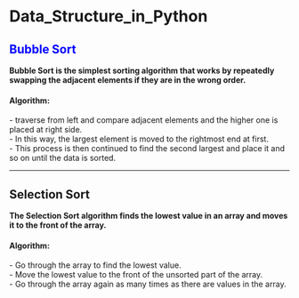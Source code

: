 # Data_Structure_in_Python
<h2 style="color:blue;">Bubble Sort</h2>
<b>Bubble Sort is the simplest sorting algorithm that works by repeatedly swapping the adjacent elements if they are in the wrong order.</b>
<h4>Algorithm: </h4>
- traverse from left and compare adjacent elements and the higher one is placed at right side. <br>
- In this way, the largest element is moved to the rightmost end at first. <br>
- This process is then continued to find the second largest and place it and so on until the data is sorted.<br>
<hr>
<h2>Selection Sort</h2>
<b>The Selection Sort algorithm finds the lowest value in an array and moves it to the front of the array.</b>
<h4>Algorithm: </h4>
- Go through the array to find the lowest value.<br>
- Move the lowest value to the front of the unsorted part of the array.<br>
- Go through the array again as many times as there are values in the array.<br>